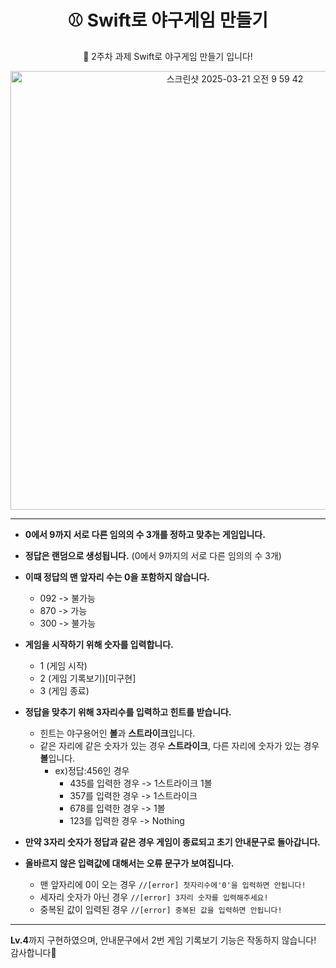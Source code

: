 <div align="center">

# ⚾️ **Swift로 야구게임 만들기**

</div>  

<p align="center">  🚀 2주차 과제 Swift로 야구게임 만들기 입니다! </p>  

  
<p align="center"> <img width="702" alt="스크린샷 2025-03-21 오전 9 59 42" src="https://github.com/user-attachments/assets/b7747299-b205-41f7-8f53-c1f34e787df3" /> </p>

---

- **0에서 9까지 서로 다른 임의의 수 3개를 정하고 맞추는 게임입니다.**

- **정답은 랜덤으로 생성됩니다.** (0에서 9까지의 서로 다른 임의의 수 3개)

- **이때 정답의 맨 앞자리 수는 0을 포함하지 않습니다.**
  - 092 -> 불가능
  - 870 -> 가능
  - 300 -> 불가능

- **게임을 시작하기 위해 숫자를 입력합니다.**
  - 1 (게임 시작)
  - 2 (게임 기록보기)[미구현]
  - 3 (게임 종료)

- **정답을 맞추기 위해 3자리수를 입력하고 힌트를 받습니다.**
   - 힌트는 야구용어인 **볼**과 **스트라이크**입니다.
   - 같은 자리에 같은 숫자가 있는 경우 **스트라이크**, 다른 자리에 숫자가 있는 경우 **볼**입니다.
      - ex)정답:456인 경우
         - 435를 입력한 경우 -> 1스트라이크 1볼
         - 357를 입력한 경우 -> 1스트라이크
         - 678를 입력한 경우 -> 1볼
         - 123를 입력한 경우 -> Nothing

- **만약 3자리 숫자가 정답과 같은 경우 게임이 종료되고 초기 안내문구로 돌아갑니다.**

- **올바르지 않은 입력값에 대해서는 오류 문구가 보여집니다.**
   - 맨 앞자리에 0이 오는 경우  `//[error] 첫자리수에'0'을 입력하면 안됩니다!`
   - 세자리 숫자가 아닌 경우 `//[error] 3자리 숫자를 입력해주세요!`
   - 중복된 값이 입력된 경우 `//[error] 중복된 값을 입력하면 안됩니다!`

---

**Lv.4**까지 구현하였으며, 안내문구에서 2번 게임 기록보기 기능은 작동하지 않습니다!  
감사합니다🙂
